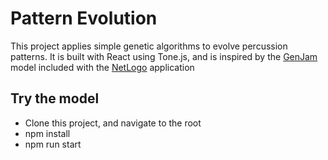 # Pattern Evolution

This project applies simple genetic algorithms to evolve percussion patterns. It is built with React using Tone.js, and is inspired by the [GenJam](https://ccl.northwestern.edu/netlogo/models/GenJam-Duple) model included with the [NetLogo](http://ccl.northwestern.edu/netlogo/index.shtml) application

## Try the model

* Clone this project, and navigate to the root
* npm install
* npm run start
